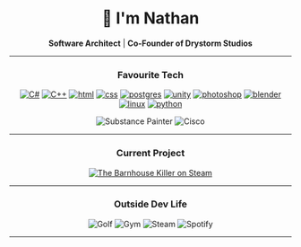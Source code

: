 <div align="center">

# 👋 I'm Nathan

**Software Architect** | **Co-Founder of Drystorm Studios**  

---

### Favourite Tech

[![C#](https://skillicons.dev/icons?i=cs)](https://skillicons.dev)
[![C++](https://skillicons.dev/icons?i=cpp)](https://skillicons.dev)
[![html](https://skillicons.dev/icons?i=html)](https://skillicons.dev)
[![css](https://skillicons.dev/icons?i=css)](https://skillicons.dev)
[![postgres](https://skillicons.dev/icons?i=postgres)](https://skillicons.dev)
[![unity](https://skillicons.dev/icons?i=unity)](https://skillicons.dev)
[![photoshop](https://skillicons.dev/icons?i=ps)](https://skillicons.dev)
[![blender](https://skillicons.dev/icons?i=blender)](https://skillicons.dev)
[![linux](https://skillicons.dev/icons?i=linux)](https://skillicons.dev)
[![python](https://skillicons.dev/icons?i=python)](https://skillicons.dev)
<!-- No skillicons for Substance Painter or Cisco -->
![Substance Painter](https://img.shields.io/badge/Substance%20Painter-FF6F00?style=flat-square)
![Cisco](https://img.shields.io/badge/Cisco-1BA0D7?style=flat-square)

---

### Current Project

[![The Barnhouse Killer on Steam](https://img.shields.io/badge/Wishlist-The%20Barnhouse%20Killer-black?style=for-the-badge&logo=steam)](https://store.steampowered.com/app/2991600/The_Barnhouse_Killer/)

---

### Outside Dev Life

![Golf](https://img.shields.io/badge/Golf-0B6623?style=flat-square)
![Gym](https://img.shields.io/badge/Gym-FFA500?style=flat-square)
![Steam](https://img.shields.io/badge/Steam-black?style=flat-square&logo=steam)
![Spotify](https://img.shields.io/badge/Spotify-1DB954?style=flat-square&logo=spotify&logoColor=white)

---

</div>

